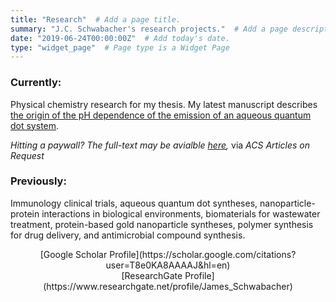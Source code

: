 ```yaml
---
title: "Research"  # Add a page title.
summary: "J.C. Schwabacher's research projects."  # Add a page description.
date: "2019-06-24T00:00:00Z"  # Add today's date.
type: "widget_page"  # Page type is a Widget Page
---
```

### Currently:
Physical chemistry research for my thesis. My latest manuscript describes [the origin of the pH dependence of the emission of an aqueous quantum dot system](https://pubs.acs.org/doi/10.1021/acs.jpcc.9b03619).

*Hitting a paywall? The full-text may be avialble [here](https://pubs.acs.org/articlesonrequest/254795442),* via *ACS Articles on Request*

### Previously:
Immunology clinical trials, aqueous quantum dot syntheses, nanoparticle-protein interactions in biological environments, biomaterials for wastewater treatment, protein-based gold nanoparticle syntheses, polymer synthesis for drug delivery, and antimicrobial compound synthesis.

<center>[Google Scholar Profile](https://scholar.google.com/citations?user=T8e0KA8AAAAJ&hl=en)</center>

<center>[ResearchGate Profile](https://www.researchgate.net/profile/James_Schwabacher)</center>
